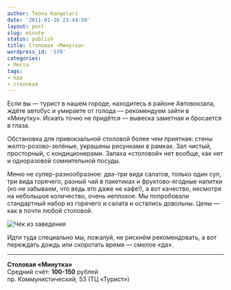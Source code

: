 ```yaml
---
author: Teona Kangelari
date: '2011-01-16 23:44:50'
layout: post
slug: minute
status: publish
title: Столовая «Минутка»
wordpress_id: '570'
categories:
- Места
tags:
- еда
- столовая
---
```


Если вы — турист в нашем городе, находитесь в районе Автовокзала, ждёте
автобус и умираете от голода — рекомендуем зайти в «Минутку». Искать точно не
придётся — вывеска заметная и бросается в глаза.

Обстановка для привокзальной столовой более чем приятная: стены 
желто-розово-зелёные, украшены рисунками в рамках. Зал чистый, просторный, с
кондиционерами. Запаха «столовой» нет вообще, как нет и одноразовой
сомнительной посуды.

Меню не супер-разнообразное: два-три вида салатов, только один суп, три вида
горячего, разный чай в пакетиках и фруктово-ягодные напитки (но не забываем,
что ведь это даже не кафе!), а вот качество, несмотря на небольшое количество,
очень неплохое. Мы попробовали стандартный набор из горячего и салата и
остались довольны. Цены — как в почти любой столовой.

![Чек из заведения](https://lh3.googleusercontent.com/-NscOdO8iNdE/TrAT-6QffCI/AAAAAAAAAXk/B-Hd3gtlbfc/s640/minutka.jpg)

Идти туда специально мы, пожалуй, не рискнём рекомендовать, а вот переждать
дождь или скоротать время — смелое «да».

* * *

**Столовая «Минутка»**<br />
Средний счёт: **100-150** рублей<br />
пр. Коммунистический, 53 (ТЦ «Турист»)

